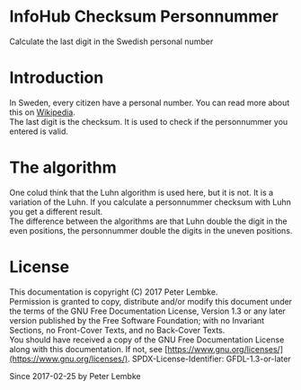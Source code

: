 # InfoHub Checksum Personnummer

Calculate the last digit in the Swedish personal number

# Introduction

In Sweden, every citizen have a personal number. You can read more about this
on <a href="https://en.wikipedia.org/wiki/Personal_identity_number_(Sweden)" target="_blank">Wikipedia</a>.  
The last digit is the checksum. It is used to check if the personnummer you entered is valid.

# The algorithm

One colud think that the Luhn algorithm is used here, but it is not. It is a variation of the Luhn. If you calculate a
personnummer checksum with Luhn you get a different result.  
The difference between the algorithms are that Luhn double the digit in the even positions, the personnummer double the
digits in the uneven positions.

# License

This documentation is copyright (C) 2017 Peter Lembke.  
Permission is granted to copy, distribute and/or modify this document under the terms of the GNU Free Documentation
License, Version 1.3 or any later version published by the Free Software Foundation; with no Invariant Sections, no
Front-Cover Texts, and no Back-Cover Texts.  
You should have received a copy of the GNU Free Documentation License along with this documentation. If not,
see [https://www.gnu.org/licenses/](https://www.gnu.org/licenses/). SPDX-License-Identifier: GFDL-1.3-or-later

Since 2017-02-25 by Peter Lembke  
